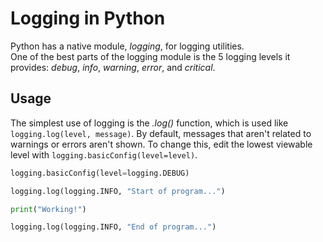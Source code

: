 # Logging in Python
Python has a native module, _logging_, for logging utilities. <br />
One of the best parts of the logging module is the 5 logging levels it provides: _debug_, _info_, _warning_, _error_, and _critical_.

## Usage
The simplest use of logging is the _.log()_ function, which is used like `logging.log(level, message)`.
By default, messages that aren't related to warnings or errors aren't shown. To change this, edit the lowest viewable level with `logging.basicConfig(level=level)`.

```Python
logging.basicConfig(level=logging.DEBUG)

logging.log(logging.INFO, "Start of program...")

print("Working!")

logging.log(logging.INFO, "End of program...")
```
